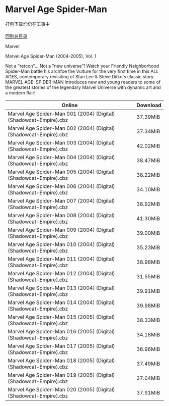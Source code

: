 # Marvel Age Spider-Man

打包下载📦仍在工事中

[回到总目录](/Catalogs.md)

Marvel

Marvel Age Spider-Man (2004-2005), Vol. 1

Not a "retcon"... Not a "new universe"! Watch your Friendly Neighborhood Spider-Man battle his archfoe the Vulture for the very first time in this ALL AGES, contemporary revisiting of Stan Lee & Steve Ditko's classic story. MARVEL AGE: SPIDER-MAN introduces new and young readers to some of the greatest stories of the legendary Marvel Universe with dynamic art and a modern flair!





Online | Download
--- | ---
Marvel Age Spider-Man 001 (2004) (Digital) (Shadowcat-Empire).cbz | 37.39MiB
Marvel Age Spider-Man 002 (2004) (Digital) (Shadowcat-Empire).cbz | 37.34MiB
Marvel Age Spider-Man 003 (2004) (Digital) (Shadowcat-Empire).cbz | 42.02MiB
Marvel Age Spider-Man 004 (2004) (Digital) (Shadowcat-Empire).cbz | 38.47MiB
Marvel Age Spider-Man 005 (2004) (Digital) (Shadowcat-Empire).cbz | 38.22MiB
Marvel Age Spider-Man 006 (2004) (Digital) (Shadowcat-Empire).cbz | 34.10MiB
Marvel Age Spider-Man 007 (2004) (Digital) (Shadowcat-Empire).cbz | 38.92MiB
Marvel Age Spider-Man 008 (2004) (Digital) (Shadowcat-Empire).cbz | 41.30MiB
Marvel Age Spider-Man 009 (2004) (Digital) (Shadowcat-Empire).cbz | 39.00MiB
Marvel Age Spider-Man 010 (2004) (Digital) (Shadowcat-Empire).cbz | 35.23MiB
Marvel Age Spider-Man 011 (2004) (Digital) (Shadowcat-Empire).cbz | 38.98MiB
Marvel Age Spider-Man 012 (2004) (Digital) (Shadowcat-Empire).cbz | 31.55MiB
Marvel Age Spider-Man 013 (2004) (Digital) (Shadowcat-Empire).cbz | 39.91MiB
Marvel Age Spider-Man 014 (2004) (Digital) (Shadowcat-Empire).cbz | 39.98MiB
Marvel Age Spider-Man 015 (2005) (Digital) (Shadowcat-Empire).cbz | 38.33MiB
Marvel Age Spider-Man 016 (2005) (Digital) (Shadowcat-Empire).cbz | 34.18MiB
Marvel Age Spider-Man 017 (2005) (Digital) (Shadowcat-Empire).cbz | 36.96MiB
Marvel Age Spider-Man 018 (2005) (Digital) (Shadowcat-Empire).cbz | 37.49MiB
Marvel Age Spider-Man 019 (2005) (Digital) (Shadowcat-Empire).cbz | 37.04MiB
Marvel Age Spider-Man 020 (2005) (Digital) (Shadowcat-Empire).cbz | 37.91MiB